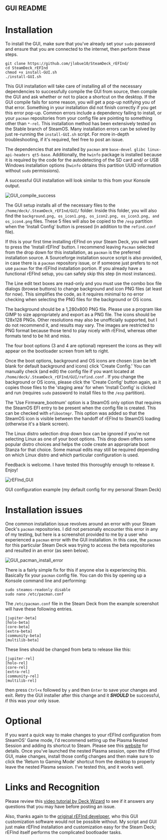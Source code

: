 ## **GUI README**

# **Installation**

To install the GUI, make sure that you've already set your `sudo` password and ensure that you are connected to the internet, then perform these steps.

```
git clone https://github.com/jlobue10/SteamDeck_rEFInd/
cd SteamDeck_rEFInd
chmod +x install-GUI.sh
./install-GUI.sh
```
This GUI installation will take care of installing all of the necessary dependencies to successfully compile the GUI from source, then compile the GUI and ask whether or not to place a shortcut on the desktop. If the GUI compile fails for some reason, you will get a pop-up notifying you of that error. Something in your installation did not finish correctly if you get this error pop-up. Common errors include a dependency failing to install, or your `pacman` repositories from your config file are pointing to something other than `*-rel`. This installation method has been extensively tested on the Stable branch of SteamOS. Many installation errors can be solved by just re-running the `install-GUI.sh` script. For more in-depth troubleshooting, if it's required, feel free to post an issue.

The dependencies that are installed by `pacman` are `base-devel glibc linux-api-headers qt5-base`. Additionally, the `hwinfo` package is installed because it is required by the code for the autodetecting of the SD card and/ or USB Windows installation options (`hwinfo` obtains this partition UUID information without `sudo` permissions).

A successful GUI installation will look similar to this from your Konsole output.

![GUI_compile_success](https://user-images.githubusercontent.com/9971433/217302271-5192bae7-3fea-4ee1-86f0-12bb9e91797b.png)

The GUI setup installs all of the necessary files to the `/home/deck/.SteamDeck_rEFInd/GUI/` folder. Inside this folder, you will also find the `background.png, os_icon1.png, os_icon2.png, os_icon3.png, and os_icon4.png` files. These 5 files will also be copied to the `/esp` partition when the 'Install Config' button is pressed (in addition to the `refind.conf` file).

If this is your first time installing rEFInd on your Steam Deck, you will want to press the 'Install rEFInd' button. I recommend leaving `Pacman` selected from the drop down for this installation, as `pacman` is the preferred installation source. A Sourceforge installation source script is also provided, in case there is a `pacman` repository issue, or if someone just prefers to not use `pacman` for the rEFInd installation portion. If you already have a functional rEFInd setup, you can safely skip this step (in most instances).

The Line edit text boxes are read-only and you must use the combo box file dialogs (browse buttons) to change background and icon PNG files (at least for now). This simplifies the code, as it requires minimal to no error checking when selecting the PNG files for the background or OS icons.

The background should be a 1,280x800 PNG file. Please use a program like GIMP to size appropriately and export as a PNG file. The icons should be 128x128 PNGs. Other resolutions may also be unofficially supported, but I do not recommend it, and results may vary. The images are restricted to PNG format because those tend to play nicely with rEFInd, whereas other formats tend to be hit and miss.

The four boot options (3 and 4 are optional) represent the icons as they will appear on the bootloader screen from left to right.

Once the boot options, background and OS icons are chosen (can be left blank for default background and icons) click 'Create Config.' You can manually check (and edit) the config file if you want located at `/home/deck/.SteamDeck_rEFInd/GUI/refind.conf` . If you change the background or OS icons, please click the 'Create Config' button again, as it copies those files to the 'staging area' for when 'Install Config' is clicked and run (requires `sudo` password to install files to the `/esp` partition).

The 'Use Firmware_bootnum' option is a SteamOS only option that requires the SteamOS EFI entry to be present when the config file is created. This can be checked with `efibootmgr`. This option was added so that the SteamOS icon is visible between the handoff of rEFInd to SteamOS loading (otherwise it's a blank screen).

The Linux distro selection drop down box can be ignored if you're not selecting Linux as one of your boot options. This drop down offers some popular distro choices and helps the code create an appropriate boot Stanza for that choice. Some manual edits may still be required depending on which Linux distro and which particular configuration is used.

Feedback is welcome. I have tested this thoroughly enough to release it. Enjoy!

![rEFInd_GUI](https://user-images.githubusercontent.com/9971433/214604232-f97f9b91-9736-4cfb-95b2-cb2b78546760.png)

GUI configuration example (my default config for my personal Steam Deck)

# **Installation issues**

One common installation issue revolves around an error with your Steam Deck's `pacman` repositories. I did not personally encounter this error in any of my testing, but here is a screenshot provided to me by a user who experienced a `pacman` error with the GUI installation. In this case, the `pacman` for this particular Steam Deck was trying to access the beta repositories and resulted in an error (as seen below).

![GUI_pacman_install_error](https://user-images.githubusercontent.com/9971433/217431768-4ef817eb-b41e-47c7-a61e-69409f8e37ed.jpg)

There is a fairly simple fix for this if anyone else is experiencing this. Basically fix your `pacman` config file. You can do this by opening up a Konsole command line and performing:

```
sudo steamos-readonly disable
sudo nano /etc/pacman.conf
```

The `/etc/pacman.conf` file in the Steam Deck from the example screenshot will have these following entries.

```
[jupiter-beta]
[holo-beta]
[core-beta]
[extra-beta]
[community-beta]
[multilib-beta]
```

These lines should be changed from beta to release like this:

```
[jupiter-rel]
[holo-rel]
[core-rel]
[extra-rel]
[community-rel]
[multilib-rel]
```

then press `Ctrl+x` followed by `y` and then `Enter` to save your changes and exit. Retry the GUI installer after this change and it **_SHOULD_** be successful, if this was your only issue.

# **Optional**

If you want a quick way to make changes to your rEFInd configuration from SteamOS' Game mode, I'd recommend setting up the Plasma Nested Session and adding its shortcut to Steam. Please see this [website](https://gist.github.com/davidedmundson/8e1732b2c8b539fd3e6ab41a65bcab74) for details. Once you've launched the nested Plasma session, open the rEFInd GUI, make changes, install those config changes and then make sure to click the 'Return to Gaming Mode' shortcut from the desktop to properly leave the nested Plasma session. I've tested this, and it works well.

# **Links and Recognition**

Please review this [video tutorial by Deck Wizard](https://www.youtube.com/watch?v=zEpcBWX9K_o) to see if it answers any questions that you may have before posting an issue.

Also, thanks again to the [original rEFInd developer](https://www.rodsbooks.com/refind/), who this GUI customization software would not be possible without. My script and GUI just make rEFInd installation and customization easy for the Steam Deck; rEFInd itself performs the complicated bootloader tasks.
